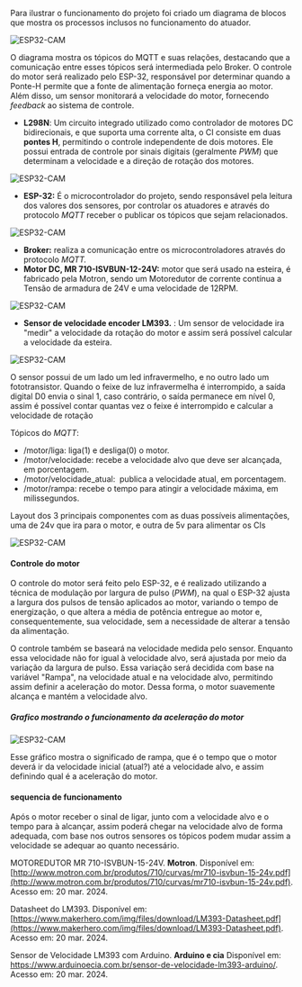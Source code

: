 Para ilustrar o funcionamento do projeto foi criado um diagrama de blocos que mostra os processos inclusos no funcionamento do atuador.

![ESP32-CAM](./fig/fig1.png)

O diagrama mostra os tópicos do MQTT e suas relações, destacando que a comunicação entre esses tópicos será intermediada pelo Broker. O controle do motor será realizado pelo ESP-32, responsável por determinar quando a Ponte-H permite que a fonte de alimentação forneça energia ao motor. Além disso, um sensor monitorará a velocidade do motor, fornecendo _feedback_ ao sistema de controle.

*   **L298N**: Um circuito integrado utilizado como controlador de motores DC bidirecionais, e que suporta uma corrente alta, o CI consiste em duas **pontes H**, permitindo o controle independente de dois motores. Ele possui entrada de controle por sinais digitais (geralmente _PWM_) que determinam a velocidade e a direção de rotação dos motores.

![ESP32-CAM](./fig/fig2.webp)

*   **ESP-32:** É o microcontrolador do projeto, sendo responsável pela leitura dos valores dos sensores, por controlar os atuadores e através do protocolo _MQTT_ receber o publicar os tópicos que sejam relacionados.

![ESP32-CAM](./fig/fig3.jpg)

*   **Broker:** realiza a comunicação entre os microcontroladores através do protocolo _MQTT._
*   **Motor DC, MR 710-ISVBUN-12-24V:** motor que será usado na esteira, é fabricado pela Motron, sendo um Motoredutor de corrente contínua a Tensão de armadura de 24V e uma velocidade de 12RPM.

![ESP32-CAM](./fig/fig4.png)
*   **Sensor de velocidade encoder LM393.** : Um sensor de velocidade ira &quot;medir&quot; a velocidade da rotação do motor e assim será possível calcular a velocidade da esteira.

![ESP32-CAM](./fig/fig5.png)

O sensor possui de um lado um led infravermelho, e no outro lado um fototransistor. Quando o feixe de luz infravermelha é interrompido, a saída digital D0 envia o sinal 1, caso contrário, o saída permanece em nível 0, assim é possível contar quantas vez o feixe é interrompido e calcular a velocidade de rotação

Tópicos do _MQTT_:

*   /motor/liga: liga(1) e desliga(0) o motor.
*   /motor/velocidade: recebe a velocidade alvo que deve ser alcançada, em porcentagem.
*   /motor/velocidade\_atual:  publica a velocidade atual, em porcentagem.
*   /motor/rampa: recebe o tempo para atingir a velocidade máxima, em milissegundos.

Layout dos 3 principais componentes com as duas possíveis alimentações, uma de 24v que ira para o motor, e outra de 5v para alimentar os CIs

![ESP32-CAM](./fig/fig6.png)

#### Controle do motor

O controle do motor será feito pelo ESP-32, e é realizado utilizando a técnica de modulação por largura de pulso (_PWM_), na qual o ESP-32 ajusta a largura dos pulsos de tensão aplicados ao motor, variando o tempo de energização, o que altera a média de potência entregue ao motor e, consequentemente, sua velocidade, sem a necessidade de alterar a tensão da alimentação.

O controle também se baseará na velocidade medida pelo sensor. Enquanto essa velocidade não for igual à velocidade alvo, será ajustada por meio da variação da largura de pulso. Essa variação será decidida com base na variável &quot;Rampa&quot;, na velocidade atual e na velocidade alvo, permitindo assim definir a aceleração do motor. Dessa forma, o motor suavemente alcança e mantém a velocidade alvo.

##### Grafico mostrando o funcionamento da aceleração do motor

![ESP32-CAM](./fig/fig7.png)

Esse gráfico mostra o significado de rampa, que é o tempo que o motor deverá ir da velocidade inicial (atual?) até a velocidade alvo, e assim definindo qual é a aceleração do motor.

#### sequencia de funcionamento

Após o motor receber o sinal de ligar, junto com a velocidade alvo e o tempo para à alcançar, assim poderá chegar na velocidade alvo de forma adequada, com base nos outros sensores os tópicos podem mudar assim a velocidade se adequar ao quanto necessário.

MOTOREDUTOR MR 710-ISVBUN-15-24V. **Motron**. Disponível em: [http://www.motron.com.br/produtos/710/curvas/mr710-isvbun-15-24v.pdf](http://www.motron.com.br/produtos/710/curvas/mr710-isvbun-15-24v.pdf). Acesso em: 20 mar. 2024.

Datasheet do LM393. Disponível em: [https://www.makerhero.com/img/files/download/LM393-Datasheet.pdf](https://www.makerhero.com/img/files/download/LM393-Datasheet.pdf). Acesso em: 20 mar. 2024. 

Sensor de Velocidade LM393 com Arduino. **Arduino e cia** Disponível em: https://www.arduinoecia.com.br/sensor-de-velocidade-lm393-arduino/. Acesso em: 20 mar. 2024.